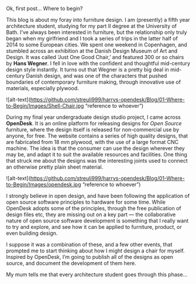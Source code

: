 Ok, first post… Where to begin? 

This blog is about my foray into furniture design. I am (presently) a fifth year architecture student, studying for my part II degree at the University of Bath. I’ve always been interested in furniture, but the relationship only truly began when my girlfriend and I took a series of trips in the latter half of 2014 to some European cities. We spent one weekend in Copenhagen, and stumbled across an exhibition at the Danish Design Museum of Art and Design. It was called ‘Just One Good Chair,’ and featured 300 or so chairs by **Hans Wegner**. I fell in love with the confident and thoughtful mid-century design style instantly. It turns out that Wegner is a pretty big deal in mid-century Danish design, and was one of the characters that pushed boundaries of contemporary furniture making, through innovative use of materials, especially plywood. 

![alt-text](https://github.com/streuli999/harrys-opendesk/Blog/01-Where-to-Begin/Images/Shell-Chair.jpg “reference to whoever”)

During my final year undergraduate design studio project, I came across **OpenDesk**. It is an online platform for releasing designs for *Open Source* furniture, where the design itself is released for non-commercial use by anyone, for free. The website contains a series of high quality designs, that are fabricated from 18 mm plywood, with the use of a large format CNC machine. The idea is that the consumer can use the design wherever they may be, and adapt it to suit the available resources and facilities. One thing that struck me about the designs was the interesting joints used to connect an otherwise pretty plain sheet material. 

![alt-text](https://github.com/streuli999/harrys-opendesk/Blog/01-Where-to-Begin/Images/opendesk.jpg “reference to whoever”)

I strongly believe in open design, and have been following the application of open source software principles to hardware for some time. While OpenDesk adopts some of the principles, through the free publication of design files etc, they are missing out on a key part — the collaborative nature of open source software development is something that I really want to try and explore, and see how it can be applied to furniture, product, or even building design.

I suppose it was a combination of these, and a few other events, that prompted me to start thinking about how I might design a chair for myself. Inspired by OpenDesk, I’m going to publish all of the designs as open source, and document the development of them here.

My mum tells me that every architecture student goes through this phase... 